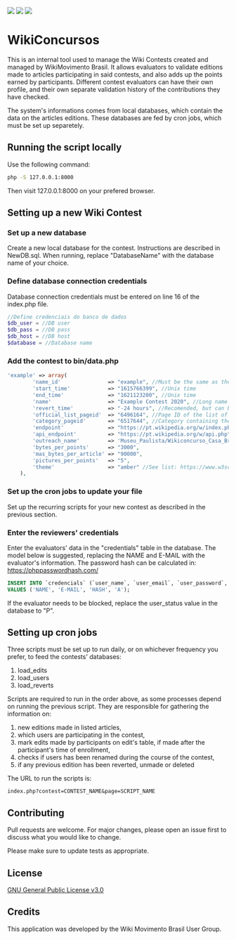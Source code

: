 <img src="https://img.shields.io/github/issues/WikiMovimentoBrasil/wikiconcursos?style=for-the-badge"/> <img src="https://img.shields.io/github/license/WikiMovimentoBrasil/wikiconcursos?style=for-the-badge"/> <img src="https://img.shields.io/github/languages/top/WikiMovimentoBrasil/wikiconcursos?style=for-the-badge"/>
# WikiConcursos

This is an internal tool used to manage the Wiki Contests created and managed by WikiMovimento Brasil. It allows evaluators to validate editions made to articles participating in said contests, and also adds up the points earned by participants. Different contest evaluators can have their own profile, and their own separate validation history of the contributions they have checked.

The system's informations comes from local databases, which contain the data on the articles editions. These databases are fed by cron jobs, which must be set up separetely. 


## Running the script locally
Use the following command:
```bash
php -S 127.0.0.1:8000
```

Then visit 127.0.0.1:8000 on your prefered browser. 

## Setting up a new Wiki Contest

### Set up a new database
Create a new local database for the contest. Instructions are described in NewDB.sql. When running, replace "DatabaseName" with the database name of your choice.

### Define database connection credentials
Database connection credentials must be entered on line 16 of the index.php file.

```php
//Define credenciais do banco de dados
$db_user = //DB user
$db_pass = //DB pass
$db_host = //DB host
$database = //Database name
```

### Add the contest to bin/data.php
```php
'example' => array(
		'name_id' 				=> "example", //Must be the same as the array key
		'start_time' 			=> "1615766399", //Unix time
		'end_time' 				=> "1621123200", //Unix time
		'name' 					=> "Example Contest 2020", //Long name of the contest
		'revert_time' 			=> "-24 hours", //Recomended, but can be changed
		'official_list_pageid' 	=> "6496164", //Page ID of the list of articles
		'category_pageid' 		=> "6517644", //Category containing the articles
		'endpoint'				=> "https://pt.wikipedia.org/w/index.php",
		'api_endpoint'			=> "https://pt.wikipedia.org/w/api.php",
		'outreach_name'			=> 'Museu_Paulista/Wikiconcurso_Casa_Brasileira_(15_de_março_a_15_de_maio_de_2021)', //Course adress at outreachdashboard.wmflabs.org
		'bytes_per_points'		=> "3000",
		'mas_bytes_per_article' => "90000",
		'pictures_per_points'	=> "5",
		'theme'					=> "amber" //See list: https://www.w3schools.com/w3css/w3css_colors.asp
	),
```

### Set up the cron jobs to update your file
Set up the recurring scripts for your new contest as described in the previous section.

### Enter the reviewers' credentials
Enter the evaluators' data in the "credentials" table in the database. The model below is suggested, replacing the NAME and E-MAIL with the evaluator's information. The password hash can be calculated in: https://phppasswordhash.com/

```sql
INSERT INTO `credencials` (`user_name`, `user_email`, `user_password`, `user_status`) 
VALUES ('NAME', 'E-MAIL', 'HASH', 'A');
```

If the evaluator needs to be blocked, replace the user_status value in the database to "P".

## Setting up cron jobs
Three scripts must be set up to run daily, or on whichever frequency you prefer, to feed the contests' databases:
1. load_edits
2. load_users
3. load_reverts

Scripts are required to run in the order above, as some processes depend on running the previous script. They are responsible for gathering the information on:
1. new editions made in listed articles,
2. which users are participating in the contest,
3. mark edits made by participants on edit's table, if made after the participant's time of enrollment,
4. checks if users has been renamed during the course of the contest,
6. if any previous edition has been reverted, unmade or deleted

The URL to run the scripts is:
```
index.php?contest=CONTEST_NAME&page=SCRIPT_NAME
```

## Contributing
Pull requests are welcome. For major changes, please open an issue first to discuss what you would like to change.

Please make sure to update tests as appropriate.

## License
[GNU General Public License v3.0](https://github.com/WikiMovimentoBrasil/wikimotivos/blob/master/LICENSE)

## Credits
This application was developed by the Wiki Movimento Brasil User Group.